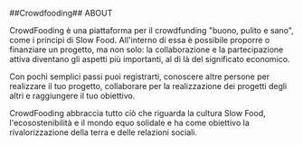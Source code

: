 ##Crowdfooding##
ABOUT

CrowdFooding è una piattaforma per il crowdfunding "buono, pulito e sano", come i principi di Slow Food. All'interno di essa è possibile proporre o finanziare un progetto, ma non solo: la collaborazione e la partecipazione attiva diventano gli aspetti più importanti, al di là del significato economico.

Con pochi semplici passi puoi registrarti, conoscere altre persone per realizzare il tuo progetto, collaborare per la realizzazione dei progetti degli altri e raggiungere il tuo obiettivo.

CrowdFooding abbraccia tutto ciò che riguarda la cultura Slow Food, l'ecosostenibilità e il mondo equo solidale e ha come obiettivo la rivalorizzazione della terra e delle relazioni sociali.
